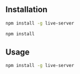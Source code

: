
## Installation
```bash
npm install -g live-server
```

```bash
npm install
```

## Usage
```bash
npm install -g live-server
```